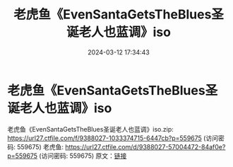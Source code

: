 ﻿---
title: 老虎鱼《EvenSantaGetsTheBlues圣诞老人也蓝调》iso
date: 2024-03-12 17:34:43
categories: 古典音乐、新世纪、纯音雅乐
tags: 纯音雅乐
---
# 老虎鱼《EvenSantaGetsTheBlues圣诞老人也蓝调》iso

老虎鱼《EvenSantaGetsTheBlues圣诞老人也蓝调》iso.zip:
https://url27.ctfile.com/f/9388027-1033374715-6447cb?p=559675
(访问密码: 559675)
老虎鱼: https://url27.ctfile.com/d/9388027-57004472-84af0e?p=559675
(访问密码: 559675)
原文：[链接](https://blog.sina.com.cn/s/blog_1647c7e76010314oi.html)
